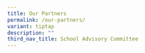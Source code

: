 ```yaml
---
title: Our Partners
permalink: /our-partners/
variant: tiptap
description: ""
third_nav_title: School Advisory Committee
---
```


